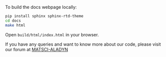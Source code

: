 To build the docs webpage locally:

```bash
pip install sphinx sphinx-rtd-theme
cd docs
make html
```

Open `build/html/index.html` in your browser.

If you have any queries and want to know more about our code, please visit our forum at [MATSCI-ALADYN](https://matsci.org/c/aladyn/57) 
